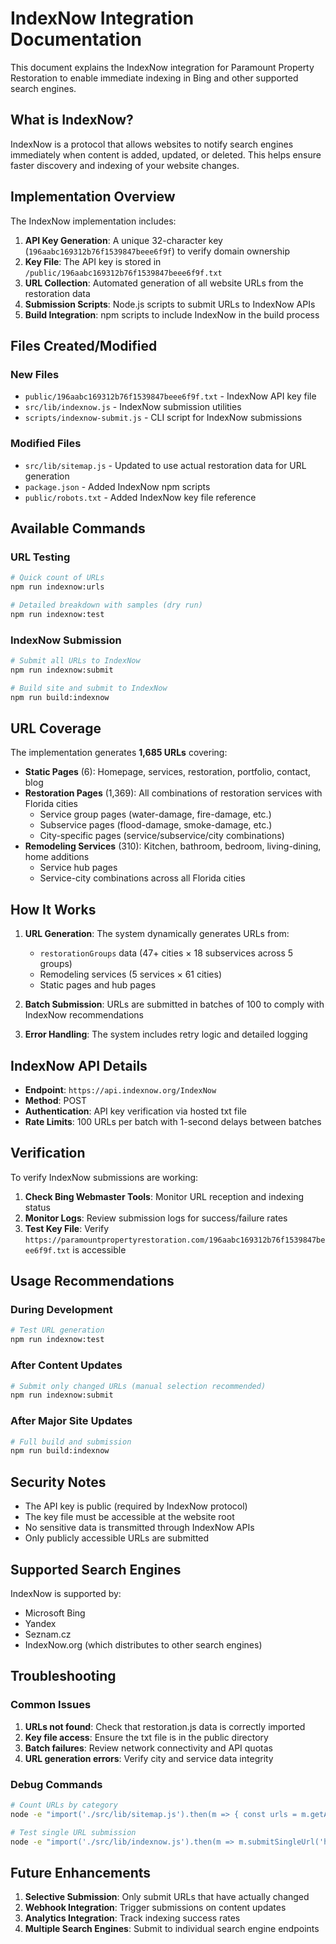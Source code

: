 # IndexNow Integration Documentation

This document explains the IndexNow integration for Paramount Property Restoration to enable immediate indexing in Bing and other supported search engines.

## What is IndexNow?

IndexNow is a protocol that allows websites to notify search engines immediately when content is added, updated, or deleted. This helps ensure faster discovery and indexing of your website changes.

## Implementation Overview

The IndexNow implementation includes:

1. **API Key Generation**: A unique 32-character key (`196aabc169312b76f1539847beee6f9f`) to verify domain ownership
2. **Key File**: The API key is stored in `/public/196aabc169312b76f1539847beee6f9f.txt` 
3. **URL Collection**: Automated generation of all website URLs from the restoration data
4. **Submission Scripts**: Node.js scripts to submit URLs to IndexNow APIs
5. **Build Integration**: npm scripts to include IndexNow in the build process

## Files Created/Modified

### New Files
- `public/196aabc169312b76f1539847beee6f9f.txt` - IndexNow API key file
- `src/lib/indexnow.js` - IndexNow submission utilities
- `scripts/indexnow-submit.js` - CLI script for IndexNow submissions

### Modified Files
- `src/lib/sitemap.js` - Updated to use actual restoration data for URL generation
- `package.json` - Added IndexNow npm scripts
- `public/robots.txt` - Added IndexNow key file reference

## Available Commands

### URL Testing
```bash
# Quick count of URLs
npm run indexnow:urls

# Detailed breakdown with samples (dry run)
npm run indexnow:test
```

### IndexNow Submission
```bash
# Submit all URLs to IndexNow
npm run indexnow:submit

# Build site and submit to IndexNow
npm run build:indexnow
```

## URL Coverage

The implementation generates **1,685 URLs** covering:

- **Static Pages** (6): Homepage, services, restoration, portfolio, contact, blog
- **Restoration Pages** (1,369): All combinations of restoration services with Florida cities
  - Service group pages (water-damage, fire-damage, etc.)
  - Subservice pages (flood-damage, smoke-damage, etc.)
  - City-specific pages (service/subservice/city combinations)
- **Remodeling Services** (310): Kitchen, bathroom, bedroom, living-dining, home additions
  - Service hub pages
  - Service-city combinations across all Florida cities

## How It Works

1. **URL Generation**: The system dynamically generates URLs from:
   - `restorationGroups` data (47+ cities × 18 subservices across 5 groups)
   - Remodeling services (5 services × 61 cities)
   - Static pages and hub pages

2. **Batch Submission**: URLs are submitted in batches of 100 to comply with IndexNow recommendations

3. **Error Handling**: The system includes retry logic and detailed logging

## IndexNow API Details

- **Endpoint**: `https://api.indexnow.org/IndexNow`
- **Method**: POST
- **Authentication**: API key verification via hosted txt file
- **Rate Limits**: 100 URLs per batch with 1-second delays between batches

## Verification

To verify IndexNow submissions are working:

1. **Check Bing Webmaster Tools**: Monitor URL reception and indexing status
2. **Monitor Logs**: Review submission logs for success/failure rates  
3. **Test Key File**: Verify `https://paramountpropertyrestoration.com/196aabc169312b76f1539847beee6f9f.txt` is accessible

## Usage Recommendations

### During Development
```bash
# Test URL generation
npm run indexnow:test
```

### After Content Updates
```bash
# Submit only changed URLs (manual selection recommended)
npm run indexnow:submit
```

### After Major Site Updates
```bash
# Full build and submission
npm run build:indexnow
```

## Security Notes

- The API key is public (required by IndexNow protocol)
- The key file must be accessible at the website root
- No sensitive data is transmitted through IndexNow APIs
- Only publicly accessible URLs are submitted

## Supported Search Engines

IndexNow is supported by:
- Microsoft Bing
- Yandex
- Seznam.cz
- IndexNow.org (which distributes to other search engines)

## Troubleshooting

### Common Issues

1. **URLs not found**: Check that restoration.js data is correctly imported
2. **Key file access**: Ensure the txt file is in the public directory
3. **Batch failures**: Review network connectivity and API quotas
4. **URL generation errors**: Verify city and service data integrity

### Debug Commands
```bash
# Count URLs by category
node -e "import('./src/lib/sitemap.js').then(m => { const urls = m.getAllUrls(); console.log('Total:', urls.length); console.log('Sample:', urls.slice(0, 10)); })"

# Test single URL submission
node -e "import('./src/lib/indexnow.js').then(m => m.submitSingleUrl('https://paramountpropertyrestoration.com/'))"
```

## Future Enhancements

1. **Selective Submission**: Only submit URLs that have actually changed
2. **Webhook Integration**: Trigger submissions on content updates
3. **Analytics Integration**: Track indexing success rates
4. **Multiple Search Engines**: Submit to individual search engine endpoints